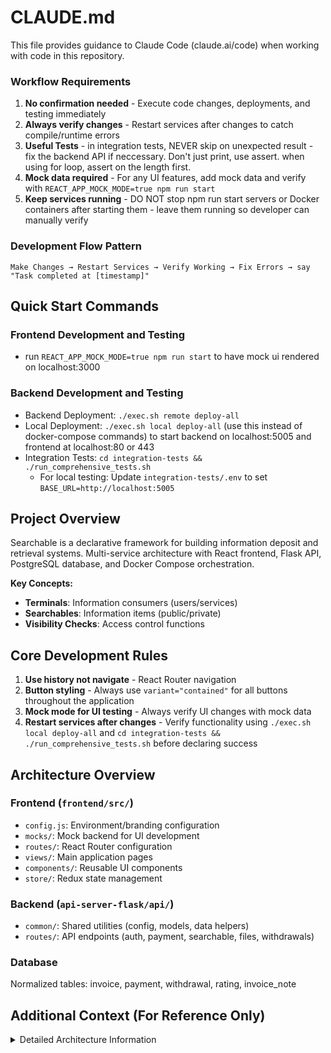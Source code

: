 # CLAUDE.md

This file provides guidance to Claude Code (claude.ai/code) when working with code in this repository.
### Workflow Requirements
1. **No confirmation needed** - Execute code changes, deployments, and testing immediately
2. **Always verify changes** - Restart services after changes to catch compile/runtime errors 
3. **Useful Tests** - in integration tests, NEVER skip on unexpected result - fix the backend API if neccessary. Don't just print, use assert. when using for loop, assert on the length first.
5. **Mock data required** - For any UI features, add mock data and verify with `REACT_APP_MOCK_MODE=true npm run start`
6. **Keep services running** - DO NOT stop npm run start servers or Docker containers after starting them - leave them running so developer can manually verify


### Development Flow Pattern
```
Make Changes → Restart Services → Verify Working → Fix Errors → say "Task completed at [timestamp]"
```

## Quick Start Commands

### Frontend Development and Testing
 - run `REACT_APP_MOCK_MODE=true npm run start` to have mock ui rendered on localhost:3000

### Backend Development and Testing
- Backend Deployment: `./exec.sh remote deploy-all` 
- Local Deployment: `./exec.sh local deploy-all` (use this instead of docker-compose commands) to start backend on localhost:5005 and frontend at localhost:80 or 443
- Integration Tests: `cd integration-tests && ./run_comprehensive_tests.sh`
  - For local testing: Update `integration-tests/.env` to set `BASE_URL=http://localhost:5005`

## Project Overview

Searchable is a declarative framework for building information deposit and retrieval systems. Multi-service architecture with React frontend, Flask API, PostgreSQL database, and Docker Compose orchestration.

**Key Concepts:**
- **Terminals**: Information consumers (users/services) 
- **Searchables**: Information items (public/private)
- **Visibility Checks**: Access control functions

## Core Development Rules

1. **Use history not navigate** - React Router navigation
2. **Button styling** - Always use `variant="contained"` for all buttons throughout the application
3. **Mock mode for UI testing** - Always verify UI changes with mock data
4. **Restart services after changes** - Verify functionality using `./exec.sh local deploy-all` and `cd integration-tests && ./run_comprehensive_tests.sh` before declaring success

## Architecture Overview

### Frontend (`frontend/src/`)
- `config.js`: Environment/branding configuration
- `mocks/`: Mock backend for UI development
- `routes/`: React Router configuration  
- `views/`: Main application pages
- `components/`: Reusable UI components
- `store/`: Redux state management

### Backend (`api-server-flask/api/`)
- `common/`: Shared utilities (config, models, data helpers)
- `routes/`: API endpoints (auth, payment, searchable, files, withdrawals)

### Database
Normalized tables: invoice, payment, withdrawal, rating, invoice_note

## Additional Context (For Reference Only)

<details>
<summary>Detailed Architecture Information</summary>

### Multi-service architecture with Docker Compose:
- **Frontend**: React/Material-UI app with authentication and payment flows
- **Flask API**: Python backend with JWT auth, payment processing, and database operations  
- **File Server**: Separate service for file storage/retrieval
- **PostgreSQL**: Primary database with proper normalized tables
- **NGINX**: Reverse proxy and static file serving
- **Background Service**: Background task processing
- **USDT API**: Ethereum-based USDT transactions

### Frontend Structure Details (`frontend/src/`)
- **`config.js`**: Environment-specific configuration and branding
- **`mocks/`**: Mock backend system for UI development without backend
- **`routes/`**: React Router configuration for different user types
- **`views/`**: Main application pages (searchables, payments, profile)
- **`components/`**: Reusable UI components
- **`store/`**: Redux state management
- **`utils/`**: Authentication guards and utilities

### Backend Structure Details (`api-server-flask/api/`)
- **`common/`**: Shared utilities and configuration
  - `config.py`: Database and app configuration
  - `models.py`: SQLAlchemy database models
  - `data_helpers.py`: Database CRUD operations
  - `payment_helpers.py`: Payment business logic
- **`routes/`**: API endpoints organized by domain
  - `auth.py`: Authentication and user management
  - `payment.py`: Invoice creation and payment processing
  - `searchable.py`: Core searchable CRUD operations
  - `files.py`: File upload/download operations
  - `withdrawals.py`: USDT and Lightning withdrawals
